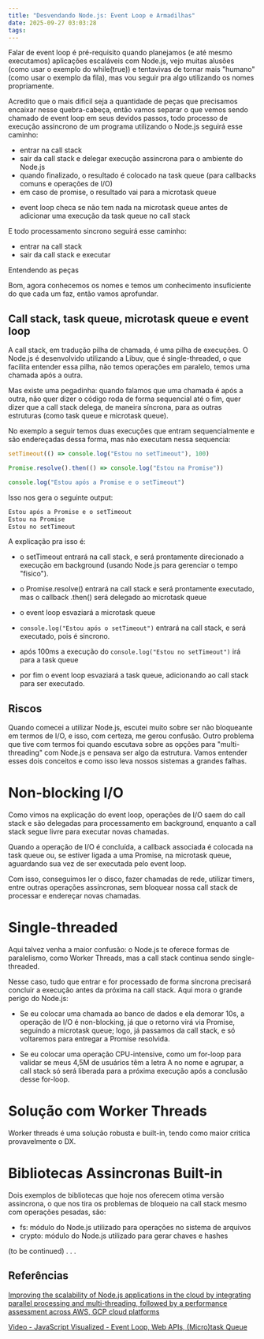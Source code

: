 ```yaml
---
title: "Desvendando Node.js: Event Loop e Armadilhas"
date: 2025-09-27 03:03:28
tags:
---
```


Falar de event loop é pré-requisito quando planejamos (e até mesmo executamos) aplicações escaláveis com Node.js, vejo muitas alusões (como usar o exemplo do  while(true)) e tentavivas de tornar mais "humano" (como usar o exemplo da fila), mas vou seguir pra algo utilizando os nomes propriamente.

Acredito que o mais dificil seja a quantidade de peças que precisamos encaixar nesse quebra-cabeça, então vamos separar o que vemos sendo chamado de event loop em seus devidos passos, todo processo de execução assincrono de um programa utilizando o Node.js seguirá esse caminho:

- entrar na call stack
- sair da call stack e delegar execução assincrona para o ambiente do Node.js
- quando finalizado, o resultado é colocado na task queue (para callbacks comuns e operações de I/O)
- em caso de promise, o resultado vai para a microtask queue

* event loop checa se não tem nada na microtask queue antes de adicionar uma execução da task queue no call stack

E todo processamento sincrono seguirá esse caminho:

- entrar na call stack
- sair da call stack e executar

Entendendo as peças

Bom, agora conhecemos os nomes e temos um conhecimento insuficiente do que cada um faz, então vamos aprofundar.

## Call stack, task queue, microtask queue e event loop

A call stack, em tradução pilha de chamada, é uma pilha de execuções. O Node.js é desenvolvido utilizando a Libuv, que é single-threaded, o que facilita entender essa pilha, não temos operações em paralelo, temos uma chamada após a outra.

Mas existe uma pegadinha: quando falamos que uma chamada é após a outra, não quer dizer o código roda de forma sequencial até o fim, quer dizer que a call stack delega, de maneira síncrona, para as outras estruturas (como task queue e microtask queue).

No exemplo a seguir temos duas execuções que entram sequencialmente e são endereçadas dessa forma, mas não executam nessa sequencia:

```typescript
setTimeout(() => console.log("Estou no setTimeout"), 100)

Promise.resolve().then(() => console.log("Estou na Promise"))

console.log("Estou após a Promise e o setTimeout")
```

Isso nos gera o seguinte output:

```bash
Estou após a Promise e o setTimeout
Estou na Promise
Estou no setTimeout
```

A explicação pra isso é: 

- o setTimeout entrará na call stack, e será prontamente direcionado a execução em background (usando Node.js para gerenciar o tempo "fisico").

- o Promise.resolve() entrará na call stack e será prontamente executado, mas o callback .then() será delegado ao microtask queue

- o event loop esvaziará a microtask queue

- `console.log("Estou após o setTimeout")` entrará na call stack, e será executado, pois é sincrono. 

- após 100ms a execução do `console.log("Estou no setTimeout")` irá para a task queue

- por fim o event loop esvaziará a task queue, adicionando ao call stack para ser executado.

## Riscos

Quando comecei a utilizar Node.js, escutei muito sobre ser não bloqueante em termos de I/O, e isso, com certeza, me gerou confusão. Outro problema que tive com termos foi quando escutava sobre as opções para "multi-threading" com Node.js e pensava ser algo da estrutura. Vamos entender esses dois conceitos e como isso leva nossos sistemas a grandes falhas.

# Non-blocking I/O

Como vimos na explicação do event loop, operações de I/O saem do call stack e são delegadas para processamento em background, enquanto a call stack segue livre para executar novas chamadas. 

Quando a operação de I/O é concluída, a callback associada é colocada na task queue ou, se estiver ligada a uma Promise, na microtask queue, aguardando sua vez de ser executada pelo event loop. 

Com isso, conseguimos ler o disco, fazer chamadas de rede, utilizar timers, entre outras operações assíncronas, sem bloquear nossa call stack de processar e endereçar novas chamadas.


# Single-threaded

Aqui talvez venha a maior confusão: o Node.js te oferece formas de paralelismo, como Worker Threads, mas a call stack continua sendo single-threaded.

Nesse caso, tudo que entrar e for processado de forma síncrona precisará concluir a execução antes da próxima na call stack. Aqui mora o grande perigo do Node.js:

- Se eu colocar uma chamada ao banco de dados e ela demorar 10s, a operação de I/O é non-blocking, já que o retorno virá via Promise, seguindo a microtask queue; logo, já passamos da call stack, e só voltaremos para entregar a Promise resolvida.

- Se eu colocar uma operação CPU-intensive, como um for-loop para validar se meus 4,5M de usuários têm a letra A no nome e agrupar, a call stack só será liberada para a próxima execução após a conclusão desse for-loop.

# Solução com Worker Threads

Worker threads é uma solução robusta e built-in, tendo como maior critica provavelmente o DX.

# Bibliotecas Assincronas Built-in

Dois exemplos de bibliotecas que hoje nos oferecem otima versão assincrona, o que nos tira os problemas de bloqueio na call stack mesmo com operações pesadas, são:

- fs: módulo do Node.js utilizado para operações no sistema de arquivos
- crypto: módulo do Node.js utilizado para gerar chaves e hashes 

(to be continued)
.
.
.


## Referências

[Improving the scalability of Node.js applications in the cloud by integrating parallel processing and multi-threading, followed by a performance assessment across AWS, GCP cloud platforms](https://norma.ncirl.ie/8003)

[Video - JavaScript Visualized - Event Loop, Web APIs, (Micro)task Queue](https://www.youtube.com/watch?v=eiC58R16hb8)